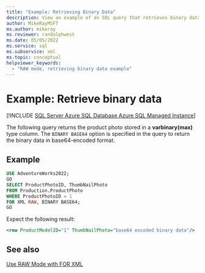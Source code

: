 ```yaml
---
title: "Example: Retrieving Binary Data"
description: View an example of an SQL query that retrieves binary data using the RAW and BINARY BASE64 options with the FOR XML clause.
author: MikeRayMSFT
ms.author: mikeray
ms.reviewer: randolphwest
ms.date: 05/05/2022
ms.service: sql
ms.subservice: xml
ms.topic: conceptual
helpviewer_keywords:
  - "RAW mode, retrieving binary data example"
---
```

# Example: Retrieve binary data

[!INCLUDE [SQL Server Azure SQL Database Azure SQL Managed Instance](../../includes/applies-to-version/sql-asdb-asdbmi.md)]

The following query returns the product photo stored in a **varbinary(max)** type column. The `BINARY BASE64` option is specified in the query to return the binary data in base64-encoded format.

## Example

```sql
USE AdventureWorks2022;
GO
SELECT ProductPhotoID, ThumbNailPhoto
FROM Production.ProductPhoto
WHERE ProductPhotoID = 1
FOR XML RAW, BINARY BASE64;
GO
```

Expect the following result:

```xml
<row ProductModelID="1" ThumbNailPhoto="base64 encoded binary data"/>
```

## See also

[Use RAW Mode with FOR XML](../../relational-databases/xml/use-raw-mode-with-for-xml.md)
